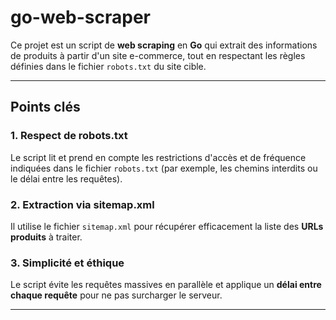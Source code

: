 # **go-web-scraper**

Ce projet est un script de **web scraping** en **Go** qui extrait des informations de produits à partir d'un site e-commerce, tout en respectant les règles définies dans le fichier `robots.txt` du site cible.

---

## **Points clés**

### **1. Respect de robots.txt**
Le script lit et prend en compte les restrictions d'accès et de fréquence indiquées dans le fichier `robots.txt` (par exemple, les chemins interdits ou le délai entre les requêtes).

### **2. Extraction via sitemap.xml**
Il utilise le fichier `sitemap.xml` pour récupérer efficacement la liste des **URLs produits** à traiter.

### **3. Simplicité et éthique**
Le script évite les requêtes massives en parallèle et applique un **délai entre chaque requête** pour ne pas surcharger le serveur.

---
